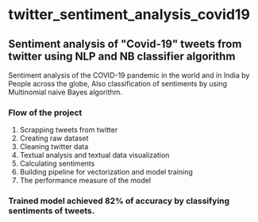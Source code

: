 # twitter_sentiment_analysis_covid19

## Sentiment analysis of "Covid-19" tweets from twitter using NLP and NB classifier algorithm

Sentiment analysis of the COVID-19 pandemic in the world and in India by People across the globe, Also classification of sentiments by using Multinomial naive Bayes algorithm.


### Flow of the project
1. Scrapping tweets from twitter
2. Creating raw dataset
3. Cleaning twitter data
4. Textual analysis and textual data visualization
5. Calculating sentiments
6. Building pipeline for vectorization and model training
7. The performance measure of the model


### Trained model achieved 82% of accuracy by classifying sentiments of tweets.


